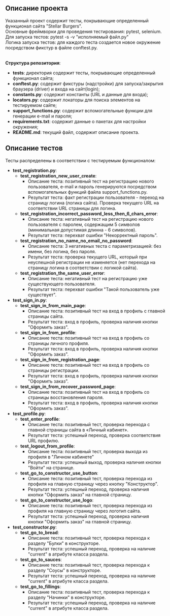 ## Описание проекта
Указанный проект содержит тесты, покрывающие определенный функционал сайта "Stellar Burgers".<br>
Основные фреймворки для проведения тестирования: pytest, selenium.<br>
Для запуска тестов: pytest -s -v "исполняемый файл.py" <br>
Логика запуска тестов: для каждого теста создается новое окружение посредством фикстур в файле conftest.py.<br><br>

**Структура репозитория**:
- **tests**: директория содержит тесты, покрывающие определенный функционал сайта;
- **conftest.py**: содержит фикстуры (надстройки) для запуска/закрытия браузера (driver) и входа на сайт(login);
- **constants.py**: содержит константы (URL и данные для входа);
- **locators.py**: содержит локаторы для поиска элементов на тестируемом сайте;
- **support_functions.py**: содержит вспомогательные функции для генерации e-mail и пароля;
- **requirements.txt**: содержит данные о пакетах для настройки окружения;
- **README.md**: текущий файл, содержит описание проекта.


## Описание тестов
Тесты распределены в соответствии с тестируемым функционалом:
- **test_registration.py**:
    - **test_registration_new_user_create**:
        - Описание теста: позитивный тест на регистрацию нового пользователя, e-mail и пароль генерируются посредством вспомогательных функций файла support_functions.py. 
        - Результат теста: факт регистрации пользователя - переход на страницу логина (логика сайта). Проверка текущего URL на соответствии URL страницы для логина.
    - **test_registration_incorrect_password_less_then_6_chars_error**:
        - Описание теста: негативный тест на регистрацию нового пользователя с паролем, содержащим 5 символов (минимальная допустимая длинна - 6 символов).
        - Результат теста: перехват ошибки "Некорректный пароль".
    - **test_registration_no_name_no_email_no_password**:
        - Описание теста: 3 негативных теста с параметризацией: без имени, без логина, без пароля.
        - Результат теста: проверка текущего URL, который при неуспешной регистрации не изменяется (нет перехода на страницу логина в соответствии с логикой сайта).
    - **test_registration_the_same_user_error**:
        - Описание теста: негативный тест на регистрацию уже существующего пользователя.
        - Результат теста: перехват ошибки "Такой пользователь уже существует".
- **test_sign_in.py**:
    - **test_sign_in_from_main_page**:
        - Описание теста: позитивный тест на вход в профиль с главной страницы сайта.
        - Результат теста: вход в профиль, проверка наличия кнопки "Оформить заказ".
    - **test_sign_in_from_profile**:
        - Описание теста: позитивный тест на вход в профиль со страницы личного профиля.
        - Результат теста: вход в профиль, проверка наличия кнопки "Оформить заказ".
    - **test_sign_in_from_registration_page**:
        - Описание теста: позитивный тест на вход в профиль со страницы регистрации.
        - Результат теста: вход в профиль, проверка наличия кнопки "Оформить заказ".
    - **test_sign_in_from_recover_password_page**:
        - Описание теста: позитивный тест на вход в профиль со страницы восстановления пароля.
        - Результат теста: вход в профиль, проверка наличия кнопки "Оформить заказ".
- **test_profile.py**:
    - **test_enter_profile**:
        - Описание теста: позитивный тест, проверка перехода с главной страницы сайта в «Личный кабинет».
        - Результат теста: успешный переход, проверка соответствия URL профилю.
    - **test_logout_from_profile**:
        - Описание теста: позитивный тест, проверка выхода из профиля в "Личном кабинете"
        - Результат теста: успешный выход, проверка наличия кнопки "Войти" на странице.
    - **test_go_to_constructor_use_button**:
        - Описание теста: позитивный тест, проверка перехода из профиля на главную страницу через кнопку "Конструктор".
        - Результат теста: успешный переход, проверка наличия кнопки "Оформить заказ" на главной страницу.
    - **test_go_to_constructor_use_logo**:
        - Описание теста: позитивный тест, проверка перехода из профиля на главную страницу через логотип сайта.
        - Результат теста: успешный переход, проверка наличия кнопки "Оформить заказ" на главной страницу.
- **test_constructor.py**:
    - **test_go_to_bread**:
        - Описание теста: позитивный тест, проверка перехода к разделу "Булки" в конструкторе.
        - Результат теста: успешный переход, проверка на наличие "current" в атрибуте класса раздела.
    - **test_go_to_sauces**:
        - Описание теста: позитивный тест, проверка перехода к разделу "Соусы" в конструкторе.
        - Результат теста: успешный переход, проверка на наличие "current" в атрибуте класса раздела.
    - **test_go_to_fillings**:
        - Описание теста: позитивный тест, проверка перехода к разделу "Начинки" в конструкторе.
        - Результат теста: успешный переход, проверка на наличие "current" в атрибуте класса раздела.
